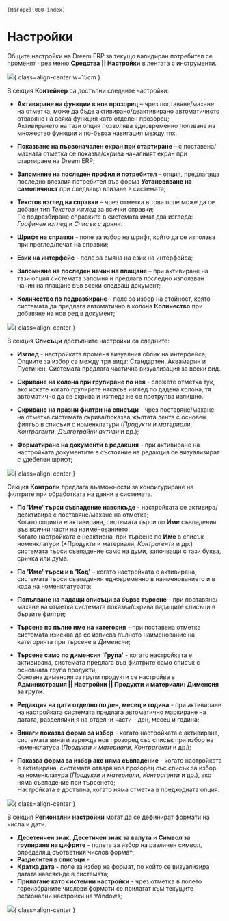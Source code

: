```{only} html
[Нагоре](000-index)
```

# Настройки

Общите настройки на Dreem ERP за текущо валидиран потребител се променят чрез меню **Средства || Настройки** в лентата с инструменти.

![](901-settings1.png){ class=align-center w=15cm }

В секция **Контейнер** са достъпни следните настройки:

 - **Активиране на функции в нов прозорец** – чрез поставяне/махане на отметка, може да бъде активирано/деактивирано автоматичното отваряне на всяка функция като отделен прозорец;  
 Активирането на тази опция позволява едновременно ползване на множество функции и по-бърза навигация между тях.  

 - **Показване на първоначален екран при стартиране** – с поставена/махната отметка се показва/скрива началният екран при стартиране на Dreem ERP;

 -  **Запомняне на последен профил и потребител** – опция, предлагаща последно влезлия потребител във форма **Установяване на самоличност** при следващо влизане в системата;

 - **Текстов изглед на справки** – чрез отметка в това поле може да се добави тип *Текстов изглед* за всички справки;  
 По подразбиране справките в системата имат два изгледа: *Графичен изглед* и *Списък с данни*.  

 - **Шрифт на справки** - поле за избор на шрифт, който да се използва при преглед/печат на справки;  

 - **Език на интерфейс** - поле за смяна на език на интерфейса;  

 - **Запомняне на последен начин на плащане** – при активиране на тази опция системата запомня и предлага последно използван начин на плащане във всеки следващ документ;  

 - **Количество по подразбиране** - поле за избор на стойност, която системата да предлага автоматично в колона **Количество** при добавяне на нов ред в документ;  

![](901-settings2.png){ class=align-center }

В секция **Списъци** достъпните настройки са следните:

 - **Изглед** - настройката променя визуалния облик на интерфейса;  
 Опциите за избор са между три вида: Стандартен, Аквамарин и Пустинен. Системата предлага частична визуализация за всеки вид.

 - **Скриване на колона при групиране по нея** - сложете отметка тук, ако искате когато групирате някакъв изглед по дадена колона, тя автоматично да се скрива и изгледа не се претрупва излишно.  

 - **Скриване на празни филтри на списъци** - чрез поставяне/махане на отметка системата скрива/показва жълтата лента с основен филтър в списъки с номенклатури (*Продукти и материали*, *Контрагенти*, *Дълготрайни активи* и др.);    

 - **Форматиране на документи в редакция** - при активиране на настройката документите в състояние на редакция се визуализират с удебелен шрифт;    

![](901-settings3.png){ class=align-center }

Секция **Контроли** предлага възможности за конфигуриране на филтрите при обработката на данни в системата.  

 - **По 'Име' търси съвпадение навсякъде** - настройката се активира/деактивира с поставяне/махане на отметка;  
 Когато опцията е активирана, системата търси по **Име** съвпадения във всички части на наименованието.  
 Когато настройката е неактивна, при търсене по **Име** в списък номенклатури (*Продукти и материали, *Контрагенти* и др.) системата търси съвпадение само на думи, започващи с тази буква, сричка или дума.  

 - **По 'Име' търси и в 'Код'** – когато настройката е активирана, системата търси съвпадения едновременно в наименованието и в кода на номенклатурата;  

 - **Попълване на падащи списъци за бързо търсене** - при поставяне/махане на отметка системата показва/скрива падащите списъци в бързите филтри;  

 - **Търсене по пълно име на категория** - при поставена отметка системата изисква да се изписва пълното наименование на категорията при търсене в *Дименсии*;  

 - **Търсене само по дименсия 'Група'** - когато настройката е активирана, системата предлага във филтрите само списък с основната група продукти;  
 Основна дименсия за групи продукти се настройва в **Администрация || Настройки || Продукти и материали: Дименсия за групи**.  

- **Редакция на дати отделно по ден, месец и година** - при активиране на настройката системата предлага автоматично маркиране на датата, разделяйки я на отделни части - ден, месец и година;  

 - **Винаги показва форма за избор** - когато настройката е активирана, системата винаги зарежда нов прозорец със списък при избор на номенклатура (*Продукти и материали*, *Контрагенти* и др.);

 - **Показва форма за избор ако няма съвпадение** - когато настройката е активирана, системата отваря нов прозорец със списък за избор на номенклатура (*Продукти и материали*, *Контрагенти* и др.), ако няма съвпадение при търсенето;  
 Настройката е достъпна, когато няма отметка в предходната опция.   

![](901-settings4.png){ class=align-center }

В секция **Регионални настройки** могат да се дефинират формати на числа и дати.  
- **Десетеичен знак**, **Десетичен знак за валута** и **Символ за групиране на цифрите** - полета за избор на различен символ, определящ съответния числов формат;  
- **Разделител в списъци** - 
- **Кратка дата** - поле за избор на формат, по който се визуализира датата навсякъде в системата;  
- **Прилагане като системни настройки** - чрез отметка в полето гореизбраните числови формати се прилагат към текущите регионални настройки на Windows;  

![](901-settings5.png){ class=align-center }

